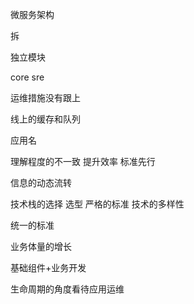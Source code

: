 


微服务架构

拆

独立模块

core sre



运维措施没有跟上

线上的缓存和队列

应用名

理解程度的不一致  提升效率 标准先行


信息的动态流转



技术栈的选择 选型 严格的标准 技术的多样性

统一的标准

业务体量的增长

基础组件+业务开发


生命周期的角度看待应用运维
